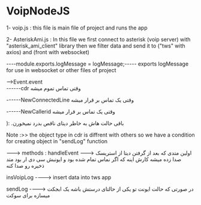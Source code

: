 # VoipNodeJS
1- voip.js : 
this file is main file of project and runs the app

2- AsteriskAmi.js :
In this file we first connect to asterisk (voip server) with "asterisk_ami_client" library
then we filter data and send it to ("tws" with axios)  and  (front with websocket) 

----module.exports.logMessage = logMessage;-----
exports logMessage for use in websocket or other files of project 



-->Event.event     
 ------cdr وقتی تماس تموم میشه 
 
 
 ------NewConnectedLine وقتی یک تماس بر قرار میشه 
 
 
 ------NewCallerid وقتی یک تماس بر قرار میشه
 
 
  ): .باقی حالت هاش به خاظر دیتای ناقص بدرد نمیخورن 
  
  
  Note :>>  the object type in cdr is diffrent with others so we have a condition for creating object in "sendLog" function  

 ---> methods :
 handleEvent ---> اولین متدی که بعد از گرفتن دیتا از استریسک صدا زده میشه 
 کارش اینه که اگر نماس تمام شده بود و ایونبش سی دی ار بود متد ذخیره رو صدا کنه
 
 
 insVoipLog ----> insert data into tws app 
 
 sendLog ----> 
 در صورتی که حالت ایونت تو یکی از حالتای درستش باشه یک ابجکت میسازه برای سوکت
 
 
 
 
 
 
  
  